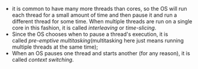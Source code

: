 - it is common to have many more threads than cores, so the OS will run each thread for a small amount of time and then pause it and run a different thread for some time. When multiple threads are run on a single core in this fashion, it is called _interleaving_ or _time-slicing_. 
- Since the OS chooses when to pause a thread's execution, it is called _pre-emptive multitasking_(multitasking here just means running multiple threads at the same time);
- When an OS pauses one thread and starts another (for any reason), it is called _context switching_.

